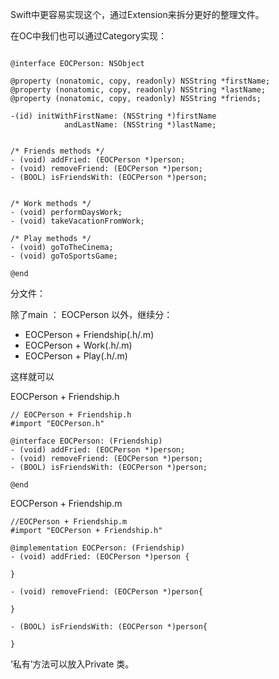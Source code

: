 Swift中更容易实现这个，通过Extension来拆分更好的整理文件。

在OC中我们也可以通过Category实现：

```

@interface EOCPerson: NSObject

@property (nonatomic, copy, readonly) NSString *firstName;
@property (nonatomic, copy, readonly) NSString *lastName;
@property (nonatomic, copy, readonly) NSString *friends;

-(id) initWithFirstName: (NSString *)firstName
            andLastName: (NSString *)lastName;


/* Friends methods */
- (void) addFried: (EOCPerson *)person;
- (void) removeFriend: (EOCPerson *)person;
- (BOOL) isFriendsWith: (EOCPerson *)person;


/* Work methods */
- (void) performDaysWork;
- (void) takeVacationFromWork;

/* Play methods */
- (void) goToTheCinema;
- (void) goToSportsGame;

@end
```


分文件：

除了main ： EOCPerson 以外，继续分：

- EOCPerson + Friendship(.h/.m)
- EOCPerson + Work(.h/.m)
- EOCPerson + Play(.h/.m)


这样就可以

EOCPerson + Friendship.h

```
// EOCPerson + Friendship.h
#import "EOCPerson.h"

@interface EOCPerson: (Friendship)
- (void) addFried: (EOCPerson *)person;
- (void) removeFriend: (EOCPerson *)person;
- (BOOL) isFriendsWith: (EOCPerson *)person;

@end
```

EOCPerson + Friendship.m

```
//EOCPerson + Friendship.m
#import "EOCPerson + Friendship.h"

@implementation EOCPerson: (Friendship)
- (void) addFried: (EOCPerson *)person {

}

- (void) removeFriend: (EOCPerson *)person{

}

- (BOOL) isFriendsWith: (EOCPerson *)person{

}
```

‘私有’方法可以放入Private 类。
